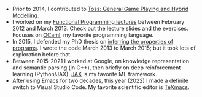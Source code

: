 * Prior to 2014, I contributed to [Toss: General Game Playing and Hybrid Modelling](https://toss.sourceforge.net).
* I worked on my [Functional Programming lectures](https://ii.uni.wroc.pl/~lukstafi/FPcourse) between February 2012 and March 2013. Check out the lecture slides and the exercises. Focuses on [OCaml](https://ocaml.org), my favorite programming language.
* In 2015, I defended my PhD thesis on [inferring the properties of programs](http://ii.uni.wroc.pl/~lukstafi/pmwiki/uploads/Infer/invargent-simple-slides.pdf). I wrote the code March 2013 to March 2015; but it took lots of exploration before that.
* Between 2015-2021 I worked at Google, on knowledge representation and semantic parsing (in C++), then briefly on deep reinforcement learning (Python/JAX). [JAX](https://github.com/google/jax) is my favorite ML framework.
* After using Emacs for two decades, this year (2022) I made a definite switch to Visual Studio Code. My favorite scientific editor is [TeXmacs](https://texmacs.org).
